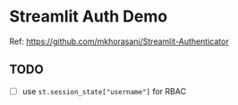 # Streamlit Auth Demo

Ref: <https://github.com/mkhorasani/Streamlit-Authenticator>

## TODO

- [ ] use `st.session_state["username"]` for RBAC
